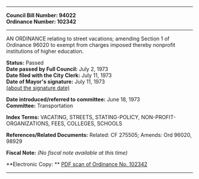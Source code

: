 * * * * *  
  
**Council Bill Number: [](#h0)[](#h2)94022**   
**Ordinance Number: 102342**  
  
* * * * *  
  
AN ORDINANCE relating to street vacations; amending Section 1 of Ordinance 96020 to exempt from charges imposed thereby nonprofit institutions of higher education.  
  
**Status:** Passed   
**Date passed by Full Council:** July 2, 1973   
**Date filed with the City Clerk:** July 11, 1973   
**Date of Mayor's signature:** July 11, 1973   
[(about the signature date)](/~public/approvaldate.htm)   
  
  
**Date introduced/referred to committee:** June 18, 1973   
**Committee:** Transportation   
  
**Index Terms:** VACATING, STREETS, STATING-POLICY, NON-PROFIT-ORGANIZATIONS, FEES, COLLEGES, SCHOOLS  
  
**References/Related Documents:** Related: CF 275505; Amends: Ord 96020, 98929  
  
**Fiscal Note:** *(No fiscal note available at this time)*  
  
**Electronic Copy: ** [PDF scan of Ordinance No. 102342](/~archives/Ordinances/Ord_102342.pdf)  
  
* * * * *  
